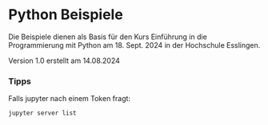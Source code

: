 # Python Beispiele 

Die Beispiele dienen als Basis für den Kurs Einführung in die Programmierung mit Python am 18. Sept. 2024 in der Hochschule Esslingen.

Version 1.0 erstellt am 14.08.2024


### Tipps

Falls jupyter nach einem Token fragt:
```
jupyter server list
```

